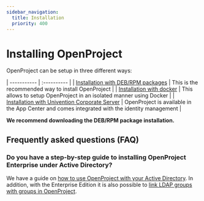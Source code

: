 ```yaml
---
sidebar_navigation:
  title: Installation
  priority: 400
---
```


# Installing OpenProject

OpenProject can be setup in three different ways:

| ----------- | :---------- |
| [Installation with DEB/RPM packages](./packaged) | This is the recommended way to install OpenProject |
| [Installation with docker](./docker) | This allows to setup OpenProject in an isolated manner using Docker |
| [Installation with Univention Corporate Server](./univention) | OpenProject is available in the App Center and comes integrated with the identity management |

**We recommend downloading the DEB/RPM package installation.**

## Frequently asked questions (FAQ)

### Do you have a step-by-step guide to installing OpenProject Enterprise under Active Directory?

We have a guide on [how to use OpenProject with your Active Directory](https://www.openproject.org/help/administration/manage-ldap-authentication/).
In addition, with the Enterprise Edition it is also possible to [link LDAP groups with groups in OpenProject](https://www.openproject.org/help/administration/manage-ldap-authentication/synchronize-ldap-groups/).
